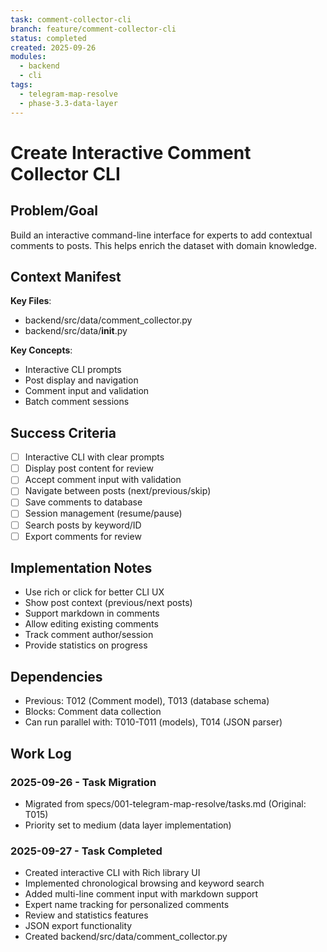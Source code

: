 ```yaml
---
task: comment-collector-cli
branch: feature/comment-collector-cli
status: completed
created: 2025-09-26
modules:
  - backend
  - cli
tags:
  - telegram-map-resolve
  - phase-3.3-data-layer
---
```


# Create Interactive Comment Collector CLI

## Problem/Goal
Build an interactive command-line interface for experts to add contextual comments to posts. This helps enrich the dataset with domain knowledge.

## Context Manifest
**Key Files**:
- backend/src/data/comment_collector.py
- backend/src/data/__init__.py

**Key Concepts**:
- Interactive CLI prompts
- Post display and navigation
- Comment input and validation
- Batch comment sessions

## Success Criteria
- [ ] Interactive CLI with clear prompts
- [ ] Display post content for review
- [ ] Accept comment input with validation
- [ ] Navigate between posts (next/previous/skip)
- [ ] Save comments to database
- [ ] Session management (resume/pause)
- [ ] Search posts by keyword/ID
- [ ] Export comments for review

## Implementation Notes
- Use rich or click for better CLI UX
- Show post context (previous/next posts)
- Support markdown in comments
- Allow editing existing comments
- Track comment author/session
- Provide statistics on progress

## Dependencies
- Previous: T012 (Comment model), T013 (database schema)
- Blocks: Comment data collection
- Can run parallel with: T010-T011 (models), T014 (JSON parser)

## Work Log
### 2025-09-26 - Task Migration
- Migrated from specs/001-telegram-map-resolve/tasks.md (Original: T015)
- Priority set to medium (data layer implementation)

### 2025-09-27 - Task Completed
- Created interactive CLI with Rich library UI
- Implemented chronological browsing and keyword search
- Added multi-line comment input with markdown support
- Expert name tracking for personalized comments
- Review and statistics features
- JSON export functionality
- Created backend/src/data/comment_collector.py